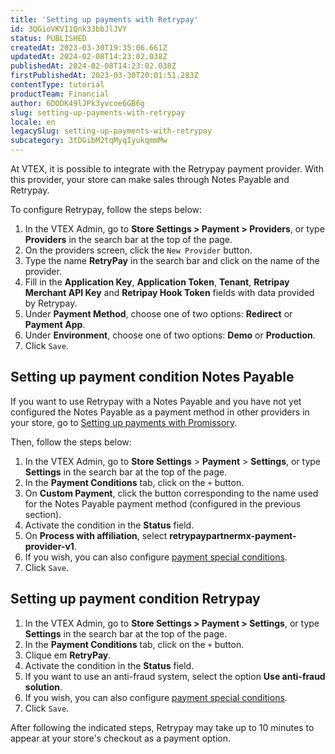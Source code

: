 ```yaml
---
title: 'Setting up payments with Retrypay'
id: 3QGioVKVI1Qnk3JbbJlJVY
status: PUBLISHED
createdAt: 2023-03-30T19:35:06.661Z
updatedAt: 2024-02-08T14:23:02.038Z
publishedAt: 2024-02-08T14:23:02.038Z
firstPublishedAt: 2023-03-30T20:01:51.283Z
contentType: tutorial
productTeam: Financial
author: 6DODK49lJPk3yvcoe6GB6g
slug: setting-up-payments-with-retrypay
locale: en
legacySlug: setting-up-payments-with-retrypay
subcategory: 3tDGibM2tqMyqIyukqmmMw
---
```


At VTEX, it is possible to integrate with the Retrypay payment provider. With this provider, your store can make sales through Notes Payable and Retrypay.

To configure Retrypay, follow the steps below:

1. In the VTEX Admin, go to __Store Settings > Payment > Providers__, or type __Providers__ in the search bar at the top of the page.
2. On the providers screen, click the `New Provider` button.
3. Type the name __RetryPay__ in the search bar and click on the name of the provider.
4. Fill in the __Application Key__, __Application Token__, __Tenant__, __Retripay Merchant API Key__ and __Retripay Hook Token__ fields with data provided by Retrypay.
5. Under __Payment Method__, choose one of two options: __Redirect__ or __Payment App__.
6. Under __Environment__, choose one of two options: __Demo__ or __Production__.
7. Click `Save`.

## Setting up payment condition Notes Payable

If you want to use Retrypay with a Notes Payable and you have not yet configured the Notes Payable as a payment method in other providers in your store, go to [Setting up payments with Promissory](https://help.vtex.com/en/tutorial/setting-up-payments-with-notes-payable).

Then, follow the steps below:

1. In the VTEX Admin, go to **Store Settings** > **Payment** > **Settings**, or type **Settings** in the search bar at the top of the page.
2. In the __Payment Conditions__ tab, click on the `+` button.
3. On __Custom Payment__, click the button corresponding to the name used for the Notes Payable payment method (configured in the previous section).
4. Activate the condition in the __Status__ field.
5. On __Process with affiliation__, select __retrypaypartnermx-payment-provider-v1__.
6. If you wish, you can also configure [payment special conditions](https://help.vtex.com/en/tutorial/special-conditions--tutorials_456).
7. Click `Save`.

## Setting up payment condition Retrypay

1. In the VTEX Admin, go to __Store Settings > Payment > Settings__, or type __Settings__ in the search bar at the top of the page.
2. In the __Payment Conditions__ tab, click on the `+` button.
3. Clique em __RetryPay__.
4. Activate the condition in the __Status__ field.
5. If you want to use an anti-fraud system, select the option __Use anti-fraud solution__.
6. If you wish, you can also configure [payment special conditions](https://help.vtex.com/en/tutorial/special-conditions--tutorials_456).
7. Click `Save`.

After following the indicated steps, Retrypay may take up to 10 minutes to appear at your store's checkout as a payment option.

